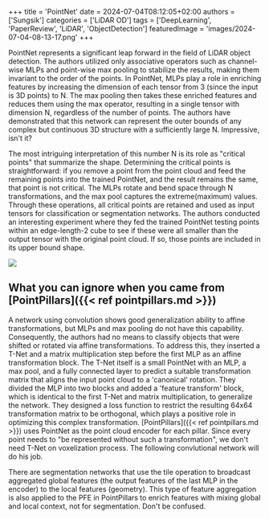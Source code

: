 +++
title = 'PointNet'
date = 2024-07-04T08:12:05+02:00
authors = ['Sungsik']
categories = ['LiDAR OD']
tags = ['DeepLearning', 'PaperReview', 'LiDAR', 'ObjectDetection']
featuredImage = 'images/2024-07-04-08-13-17.png'
+++

PointNet represents a significant leap forward in the field of LiDAR object detection.
The authors utilized only associative operators such as channel-wise MLPs and point-wise max pooling to stabilize the results, making them invariant to the order of the points.
In PointNet, MLPs play a role in enriching features by increasing the dimension of each tensor from 3 (since the input is 3D points) to N.
The max pooling then takes these enriched features and reduces them using the max operator, resulting in a single tensor with dimension N, regardless of the number of points.
The authors have demonstrated that this network can represent the outer bounds of any complex but continuous 3D structure with a sufficiently large N.
Impressive, isn't it?

The most intriguing interpretation of this number N is its role as "critical points" that summarize the shape.
Determining the critical points is straightforward:
if you remove a point from the point cloud and feed the remaining points into the trained PointNet, and the result remains the same, that point is not critical.
The MLPs rotate and bend space through N transformations, and the max pool captures the extreme(maximum) values.
Through these operations, all critical points are retained and used as input tensors for classification or segmentation networks.
The authors conducted an interesting experiment where they fed the trained PointNet testing points within an edge-length-2 cube to see if these were all smaller than the output tensor with the original point cloud.
If so, those points are included in its upper bound shape.


![](images/2024-07-04-16-35-13.png)

## What you can ignore when you came from [PointPillars]({{< ref pointpillars.md >}})

A network using convolution shows good generalization ability to affine transformations, but MLPs and max pooling do not have this capability.
Consequently, the authors had no means to classify objects that were shifted or rotated via affine transformations.
To address this, they inserted a T-Net and a matrix multiplication step before the first MLP as an affine transformation block.
The T-Net itself is a small PointNet with an MLP, a max pool, and a fully connected layer to predict a suitable transformation matrix that aligns the input point cloud to a 'canonical' rotation.
They divided the MLP into two blocks and added a 'feature transform' block, which is identical to the first T-Net and matrix multiplication, to generalize the network.
They designed a loss function to restrict the resulting 64x64 transformation matrix to be orthogonal, which plays a positive role in optimizing this complex transformation.
[PointPillars]({{< ref pointpillars.md >}}) uses PointNet as the point cloud encoder for each pillar.
Since every point needs to "be represented without such a transformation", we don't need T-Net on voxelization process.
The following convlutional network will do his job.

There are segmentation networks that use the tile operation to broadcast aggregated global features (the output features of the last MLP in the encoder) to the local features (geometry).
This type of feature aggregation is also applied to the PFE in PointPillars to enrich features with mixing global and local context, not for segmentation.
Don't be confused.

